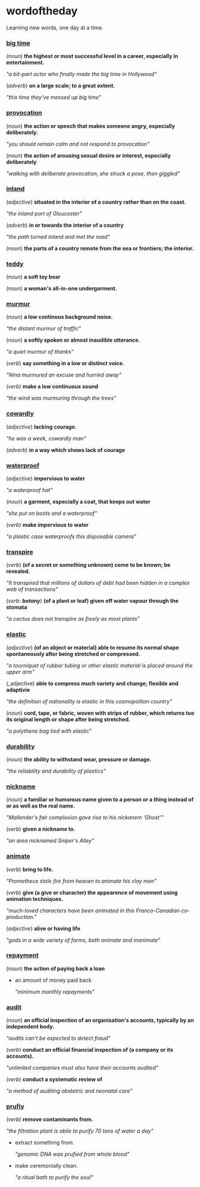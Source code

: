 # wordoftheday

Learning new words, one day at a time.


### [big time](https://g.co/kgs/sM3y96)

(_noun_) **the highest or most successful level in a career, especially in entertainment.**

_"a bit-part actor who finally made the big time in Hollywood"_

(_adverb_) **on a large scale; to a great extent.**

_"this time they've messed up big time"_


### [provocation](https://g.co/kgs/cnLhuw)

(_noun_) **the action or speech that makes someone angry, especially deliberately.**

_"you should remain calm and not respond to provocation"_

(_noun_) **the action of arousing sexual desire or interest, especially deliberately**

_"walking with deliberate provocation, she struck a pose, then giggled"_


### [inland](https://g.co/kgs/4H2Xj9)

(_adjective_) **situated in the interior of a country rather than on the coast.**

_"the inland port of Gloucester"_

(_adverb_) **in or towards the interior of a country**

_"the path turned inland and met the road"_

(_noun_) **the parts of a country remote from the sea or frontiers; the interior.**


### [teddy](https://g.co/kgs/5DFctt)

(_noun_) **a soft toy bear**

(_noun_) **a woman's all-in-one undergarment.**


### [murmur](https://g.co/kgs/i5wuZF)

(_noun_) **a low continous background noise.**

_"the distant murmur of traffic"_

(_noun_) **a softly spoken or almost inaudible utterance.**

_"a quiet murmur of thanks"_

(_verb_) **say something in a low or distinct voice.**

_"Nina murmured an excuse and hurried away"_

(_verb_) **make a low continuous sound**

_"the wind was murmuring through the trees"_


### [cowardly](https://g.co/kgs/Meyiug)

(_adjective_) **lacking courage.**

_"he was a week, cowardly man"_

(_adverb_) **in a way which shows lack of courage**


### [waterproof](https://g.co/kgs/wRNicX)

(_adjective_) **impervious to water**

_"a waterproof hat"_

(_noun_) **a garment, especially a coat, that keeps out water**

_"she put on boots and a waterproof"_

(_verb_) **make impervious to water**

_"a plastic case waterproofs this disposable camera"_


### [transpire](https://g.co/kgs/5ooeUR)

(_verb_) **(of a secret or something unknown) come to be known; be revealed.**

_"It transpired that millions of dollars of debt had been hidden in a complex web of transactions"_

(_verb_: _**botany**_) **(of a plant or leaf) given off water vapour through the stomata**

_"a cactus does not transpire as freely as most plants"_


### [elastic](https://g.co/kgs/Kkcs3n)

(_adjective_) **(of an object or material) able to resume its normal shape spontaneously after being stretched or compressed.**

_"a tourniquet of rubber tubing or other elastic material is placed around the upper arm"_

(_adjective) **able to compress much variety and change; flexible and adaptivie**

_"the definition of nationality is elastic in this cosmopolitan country"_

(_noun_) **cord, tape, or fabric, woven with strips of rubber, which returns too its original length or shape after being stretched.**

_"a polythene bag tied with elastic"_


### [durability](https://g.co/kgs/R9U199)

(_noun_) **the ability to withstand wear, pressure or damage.**

_"the reliability and durability of plastics"_


### [nickname](https://g.co/kgs/hTyqcr)

(_noun_) **a familiar or humorous name given to a person or a thing instead of or as well as the real name.**

_"Mallender's fair complexion gave rise to his nickanem 'Ghost'"_

(_verb_) **given a nickname to.**

_"an area nicknamed Sniper's Alley"_


### [animate](https://g.co/kgs/nXYhqj)

(_verb_) **bring to life.**

_"Prometheus stole fire from heaven to animate his clay men"_

(_verb_) **give (a give or character) the appearence of movement using animation techniques.**

_"much-loved characters have been animated in this Franco-Canadian co-production."_

(_adjective_) **alive or having life**

_"gods in a wide variety of forms, both animate and inanimate"_


### [repayment](https://g.co/kgs/vLdQ1W)

(_noun_) **the action of paying back a loan**

- an amount of money paid back

    _"minimum monthly repayments"_


### [audit](https://g.co/kgs/nV262N)

(_noun_) **an official inspection of an organisation's accounts, typically by an independent body.**

_"audits can't be expected to detect fraud"_

(_verb_) **conduct an official financial inspection of (a company or its accounts).**

_"unlimited companies must also have their accounts audited"_

(_verb_) **conduct a systematic review of**

_"a method of auditing obstetric and neonatal care"_


### [prufiy](https://g.co/kgs/xJHduL)

(_verb_) **remove contaminants from.**

_"the filtration plant is abile to purify 70 tons of water a day"_

- extract something from.

    _"genomic DNA was prufied from whole blood"_
- make ceremonially clean.

    _"a ritual bath to purify the soul"_
